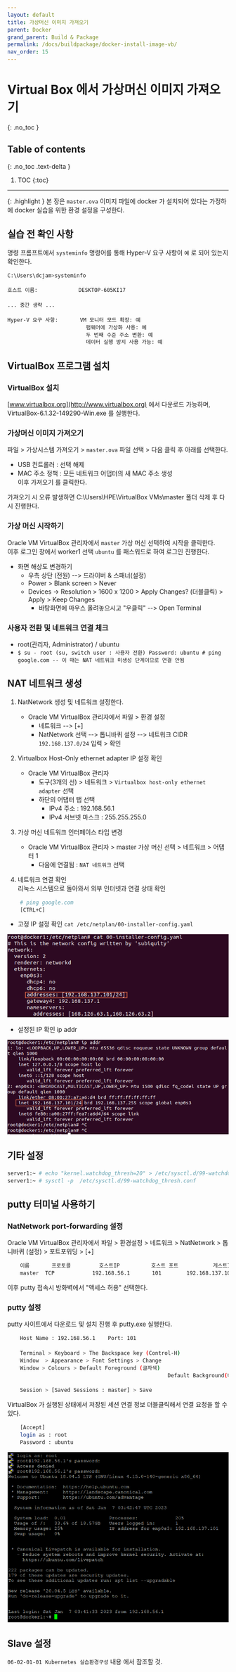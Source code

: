 ```yaml
---
layout: default
title: 가상머신 이미지 가져오기
parent: Docker
grand_parent: Build & Package
permalink: /docs/buildpackage/docker-install-image-vb/
nav_order: 15
---
```


# Virtual Box 에서 가상머신 이미지 가져오기
{: .no_toc }

## Table of contents
{: .no_toc .text-delta }

1. TOC
{:toc}



---

{: .highlight }
본 장은 `master.ova` 이미지 파일에 docker 가 설치되어 있다는 가정하에 docker 실습을 위한 환경 설정을 구성한다.

## 실습 전 확인 사항

명령 프롬프트에서 `systeminfo` 명령어를 통해 Hyper-V 요구 사항이 `예` 로 되어 있는지 확인한다.

```bash
C:\Users\dcjam>systeminfo

호스트 이름:             DESKTOP-605KI17

... 중간 생략 ...

Hyper-V 요구 사항:       VM 모니터 모드 확장: 예
                         펌웨어에 가상화 사용: 예
                         두 번째 수준 주소 변환: 예
                         데이터 실행 방지 사용 가능: 예
```

## VirtualBox 프로그램 설치

### VirtualBox 설치

[www.virtualbox.org](http://www.virtualbox.org) 에서 다운로드 가능하며, VirtualBox-6.1.32-149290-Win.exe 를 실행한다.

### 가상머신 이미지 가져오기

파일 > 가상시스템 가져오기 > `master.ova` 파일 선택 > 다음 클릭 후 아래를 선택한다.

-   USB 컨트롤러 : 선택 해제
-   MAC 주소 정책 : 모든 네트워크 어댑터의 새 MAC 주소 생성  
    이후 가져오기 를 클릭한다.

가져오기 시 오류 발생하면 C:\\Users\\HPE\\VirtualBox VMs\\master 폴더 삭제 후 다시 진행한다.

### 가상 머신 시작하기

Oracle VM VirtualBox 관리자에서 `master` 가상 머신 선택하여 시작을 클릭한다.  
이후 로그인 창에서 worker1 선택 `ubuntu` 를 패스워드로 하여 로그인 진행한다.

-   화면 해상도 변경하기
    -   우측 상단 (전원) --> 드라이버 & 스패너(설정)
    -   Power > Blank screen > Never
    -   Devices -> Resolution > 1600 x 1200 > Apply Changes? (더블클릭) > Apply > Keep Changes
        -   바탕화면에 마우스 올려놓으시고 "우클릭" --> Open Terminal

### 사용자 전환 및 네트워크 연결 체크

-   root(관리자, Administrator) / ubuntu
-   `$ su - root (su, switch user : 사용자 전환) Password: ubuntu # ping google.com -- 이 때는 NAT 네트워크 미생성 단계이므로 연결 안됨`

## NAT 네트워크 생성

1.  NatNetwork 생성 및 네트워크 설정한다.
    -   Oracle VM VirtualBox 관리자에서 파일 > 환경 설정
        -   네트워크 --> \[+\]
        -   NatNetwork 선택 --> 톱니바퀴 설정 --> 네트워크 CIDR `192.168.137.0/24` 입력 > 확인

1.  Virtualbox Host-Only ethernet adapter IP 설정 확인
    -   Oracle VM VirtualBox 관리자
        -   도구(3개의 선) > 네트워크 > `Virtualbox host-only ethernet adapter` 선택
        -   하단의 어댑터 탭 선택
            -   IPv4 주소 : 192.168.56.1
            -   IPv4 서브넷 마스크 : 255.255.255.0
2.  가상 머신 네트워크 인터페이스 타입 변경
    -   Oracle VM VirtualBox 관리자 > master 가상 머신 선택 > 네트워크 > 어댑터 1
        -   다음에 연결됨 : `NAT 네트워크` 선택

1.  네트워크 연결 확인  
    리눅스 시스템으로 돌아와서 외부 인터넷과 연결 상태 확인

```bash
    # ping google.com
    [CTRL+C] 
```

-   고정 IP 설정 확인 `cat /etc/netplan/00-installer-config.yaml`

![](/assets/images/dockervb1.png)


-   설정된 IP 확인 ip addr
    


![](/assets/images/dockervb2.png)


## 기타 설정

```bash
server1:~ # echo "kernel.watchdog_thresh=20" > /etc/sysctl.d/99-watchdog_thresh.conf
server1:~ # sysctl -p  /etc/sysctl.d/99-watchdog_thresh.conf
```

## putty 터미널 사용하기

### NatNetwork port-forwarding 설정

Oracle VM VirtualBox 관리자에서 파일 > 환경설정 > 네트워크 > NatNetwork > 톱니바퀴 (설정) > 포트포워딩 > \[+\]

```bash
    이름       프로토콜         호스트IP          호스트 포트           게스트IP                게스트포트
    master  TCP            192.168.56.1       101        192.168.137.101           22
```

이후 putty 접속시 방화벽에서 "액세스 허용" 선택한다.

### putty 설정

putty 사이트에서 다운로드 및 설치 진행 후 putty.exe 실행한다.

```bash
    Host Name : 192.168.56.1    Port: 101

    Terminal > Keyboard > The Backspace key (Control-H)
    Window  > Appearance > Font Settings > Change
    Window > Colours > Default Foreground (글자색)
                                                   Default Background(배경색)

    Session > [Saved Sessions : master] > Save
```

VirtualBox 가 실행된 상태에서 저장된 세션 연결 정보 더블클릭해서 연결 요청을 할 수 있다.

```bash
    [Accept]
    login as : root 
    Password : ubuntu
```

![](/assets/images/dockervb3.png)


## Slave 설정

`06-02-01-01 Kubernetes 실습환경구성` 내용 에서 참조할 것.